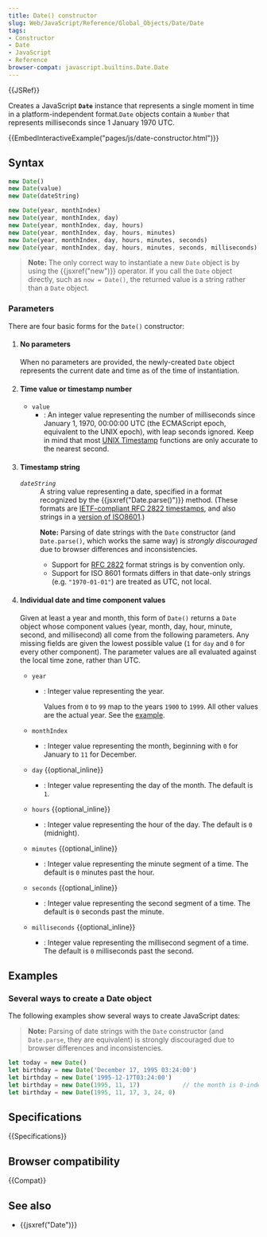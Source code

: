 ```yaml
---
title: Date() constructor
slug: Web/JavaScript/Reference/Global_Objects/Date/Date
tags:
- Constructor
- Date
- JavaScript
- Reference
browser-compat: javascript.builtins.Date.Date
---
```

{{JSRef}}

Creates a JavaScript **`Date`** instance that represents a single moment in time
in a platform-independent format.`Date` objects contain a `Number` that
represents milliseconds since 1 January 1970 UTC.

{{EmbedInteractiveExample("pages/js/date-constructor.html")}}

## Syntax

```js
new Date()
new Date(value)
new Date(dateString)

new Date(year, monthIndex)
new Date(year, monthIndex, day)
new Date(year, monthIndex, day, hours)
new Date(year, monthIndex, day, hours, minutes)
new Date(year, monthIndex, day, hours, minutes, seconds)
new Date(year, monthIndex, day, hours, minutes, seconds, milliseconds)
```

> **Note:** The only correct way to instantiate a new `Date` object is by using
> the {{jsxref("new")}} operator. If you call the `Date` object directly,
> such as `now = Date()`, the returned value is a string rather than a `Date`
> object.

### Parameters

There are four basic forms for the `Date()` constructor:

1.  #### No parameters

    When no parameters are provided, the newly-created `Date` object represents
    the current date and time as of the time of instantiation.

2.  #### Time value or timestamp number

    - `value`
      - : An integer value representing the number of milliseconds since January
        1, 1970, 00:00:00 UTC (the ECMAScript epoch, equivalent to the UNIX
        epoch), with leap seconds ignored. Keep in mind that most
        [UNIX Timestamp](http://pubs.opengroup.org/onlinepubs/9699919799/basedefs/V1_chap04.html#tag_04_16)
        functions are only accurate to the nearest second.

3.  #### Timestamp string

    <dl><dt><code><var>dateString</var></code></dt><dd>A string value representing a date, specified in a format recognized by the
    {{jsxref("Date.parse()")}} method. (These formats are <a href="https://datatracker.ietf.org/doc/html/rfc2822#page-14">IETF-compliant RFC 2822
    timestamps</a>, and also strings in a <a href="https://www.ecma-international.org/ecma-262/11.0/#sec-date.parse">version
    of ISO8601</a>.)<div class="note"><p><strong>Note:</strong> Parsing of date strings with the <code>Date</code>
    constructor (and <code>Date.parse()</code>, which works the same way) is
    <em>strongly discouraged</em> due to browser differences and inconsistencies.</p><ul><li>Support for <a href="https://datatracker.ietf.org/doc/html/rfc2822">RFC 2822</a>
    format strings is by convention only.</li><li>Support for ISO 8601 formats differs in that date-only strings (e.g.
    <code>"1970-01-01"</code>) are treated as UTC, not local.</li></ul></div></dd></dl>

4.  #### Individual date and time component values

    Given at least a year and month, this form of `Date()` returns a `Date`
    object whose component values (year, month, day, hour, minute, second, and
    millisecond) all come from the following parameters. Any missing fields are
    given the lowest possible value (`1` for `day` and `0` for every other
    component). The parameter values are all evaluated against the local time
    zone, rather than UTC.

    - `year`

      - : Integer value representing the year.

        Values from `0` to `99` map to the years `1900` to `1999`. All other
        values are the actual year. See the
        [example](/en-US/docs/Web/JavaScript/Reference/Global_Objects/Date#Two_digit_years_map_to_1900_%E2%80%93_1999).

    - `monthIndex`
      - : Integer value representing the month, beginning with `0` for January
        to `11` for December.
    - `day` {{optional_inline}}
      - : Integer value representing the day of the month. The default is `1`.
    - `hours` {{optional_inline}}
      - : Integer value representing the hour of the day. The default is `0`
        (midnight).
    - `minutes` {{optional_inline}}
      - : Integer value representing the minute segment of a time. The default
        is `0` minutes past the hour.
    - `seconds` {{optional_inline}}
      - : Integer value representing the second segment of a time. The default
        is `0` seconds past the minute.
    - `milliseconds` {{optional_inline}}
      - : Integer value representing the millisecond segment of a time. The
        default is `0` milliseconds past the second.

## Examples

### Several ways to create a Date object

The following examples show several ways to create JavaScript dates:

> **Note:** Parsing of date strings with the `Date` constructor (and
> `Date.parse`, they are equivalent) is strongly discouraged due to browser
> differences and inconsistencies.

```js
let today = new Date()
let birthday = new Date('December 17, 1995 03:24:00')
let birthday = new Date('1995-12-17T03:24:00')
let birthday = new Date(1995, 11, 17)            // the month is 0-indexed
let birthday = new Date(1995, 11, 17, 3, 24, 0)
```

## Specifications

{{Specifications}}

## Browser compatibility

{{Compat}}

## See also

- {{jsxref("Date")}}
